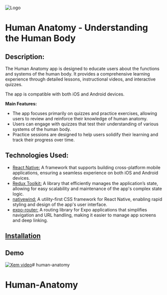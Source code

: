 ![Logo](./assets/logo.png)

# Human Anatomy - Understanding the Human Body

## Description:
The Human Anatomy app is designed to educate users about the functions and systems of the human body. It provides a comprehensive learning experience through detailed lessons, instructional videos, and interactive quizzes.

The app is compatible with both iOS and Android devices.

**Main Features:**
- The app focuses primarily on quizzes and practice exercises, allowing users to review and reinforce their knowledge of human anatomy.
- Users can engage with quizzes that test their understanding of various systems of the human body.
- Practice sessions are designed to help users solidify their learning and track their progress over time.

## Technologies Used:
* [React Native:](https://reactnative.dev/) A framework that supports building cross-platform mobile applications, ensuring a seamless experience on both iOS and Android devices.
* [Redux Toolkit:](https://redux-toolkit.js.org/) A library that efficiently manages the application’s state, allowing for easy scalability and maintenance of the app's complex state logic.
* [nativewind:](https://nativewind.dev/) A utility-first CSS framework for React Native, enabling rapid styling and design of the app's user interface.
* [expo-router:](https://expo.dev/router) A routing library for Expo applications that simplifies navigation and URL handling, making it easier to manage app screens and deep linking.

## [Installation](https://drive.google.com/file/d/1InLIHxG_A2SMXYC8bMfvmKvZ0uMRdXOm/view?usp=sharing/)

## Demo
[![Xem video](./assets/images/screens/image.png)](https://firebasestorage.googleapis.com/v0/b/food-donation-98ef2.appspot.com/o/Simulator%20Screen%20Recording%20-%20iPhone%2015%20Pro%20Max%20-%202024-11-05%20at%2018.32.27.mp4?alt=media&token=744e9288-cd34-4ffc-a180-02351ec413b0)# human-anatomy
# Human-Anatomy
